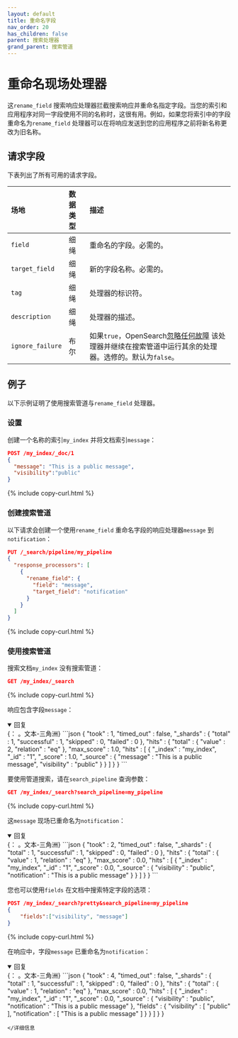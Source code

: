 ```yaml
---
layout: default
title: 重命名字段
nav_order: 20
has_children: false
parent: 搜索处理器
grand_parent: 搜索管道
---
```


# 重命名现场处理器

这`rename_field` 搜索响应处理器拦截搜索响应并重命名指定字段。当您的索引和应用程序对同一字段使用不同的名称时，这很有用。例如，如果您将索引中的字段重命名为`rename_field` 处理器可以在将响应发送到您的应用程序之前将新名称更改为旧名称。

## 请求字段

下表列出了所有可用的请求字段。

场地| 数据类型| 描述
:--- | :--- | :---
`field` | 细绳| 重命名的字段。必需的。
`target_field` | 细绳| 新的字段名称。必需的。
`tag` | 细绳| 处理器的标识符。
`description` | 细绳| 处理器的描述。
`ignore_failure` | 布尔| 如果`true`，OpenSearch[忽略任何故障]({{site.url}}{{site.baseurl}}/search-plugins/search-pipelines/creating-search-pipeline/#ignoring-processor-failures) 该处理器并继续在搜索管道中运行其余的处理器。选修的。默认为`false`。

## 例子

以下示例证明了使用搜索管道与`rename_field` 处理器。

### 设置

创建一个名称的索引`my_index` 并将文档索引`message`：

```json
POST /my_index/_doc/1
{
  "message": "This is a public message", 
  "visibility":"public"
}
```
{% include copy-curl.html %}

### 创建搜索管道

以下请求会创建一个使用`rename_field` 重命名字段的响应处理器`message` 到`notification`：

```json
PUT /_search/pipeline/my_pipeline
{
  "response_processors": [
    {
      "rename_field": {
        "field": "message",
        "target_field": "notification"
      }
    }
  ]
}
```
{% include copy-curl.html %}

### 使用搜索管道

搜索文档`my_index` 没有搜索管道：

```json
GET /my_index/_search
```
{% include copy-curl.html %}

响应包含字段`message`：

<details open markdown="block">
  <summary>
    回复
  </summary>
  {： 。文本-三角洲}
```json
{
  "took" : 1,
  "timed_out" : false,
  "_shards" : {
    "total" : 1,
    "successful" : 1,
    "skipped" : 0,
    "failed" : 0
  },
  "hits" : {
    "total" : {
      "value" : 2,
      "relation" : "eq"
    },
    "max_score" : 1.0,
    "hits" : [
      {
        "_index" : "my_index",
        "_id" : "1",
        "_score" : 1.0,
        "_source" : {
          "message" : "This is a public message",
          "visibility" : "public"
        }
      }
    ]
  }
}
```
</details>

要使用管道搜索，请在`search_pipeline` 查询参数：

```json
GET /my_index/_search?search_pipeline=my_pipeline
```
{% include copy-curl.html %}

这`message` 现场已重命名为`notification`：

<details open markdown="block">
  <summary>
    回复
  </summary>
  {： 。文本-三角洲}
```json
{
  "took" : 2,
  "timed_out" : false,
  "_shards" : {
    "total" : 1,
    "successful" : 1,
    "skipped" : 0,
    "failed" : 0
  },
  "hits" : {
    "total" : {
      "value" : 1,
      "relation" : "eq"
    },
    "max_score" : 0.0,
    "hits" : [
      {
        "_index" : "my_index",
        "_id" : "1",
        "_score" : 0.0,
        "_source" : {
          "visibility" : "public",
          "notification" : "This is a public message"
        }
      }
    ]
  }
}
```
</details>

您也可以使用`fields` 在文档中搜索特定字段的选项：

```json
POST /my_index/_search?pretty&search_pipeline=my_pipeline
{
    "fields":["visibility", "message"]
}
``` 
{% include copy-curl.html %}

在响应中，字段`message` 已重命名为`notification`：

<details open markdown="block">
  <summary>
    回复
  </summary>
  {： 。文本-三角洲}
```json
{
  "took" : 4,
  "timed_out" : false,
  "_shards" : {
    "total" : 1,
    "successful" : 1,
    "skipped" : 0,
    "failed" : 0
  },
  "hits" : {
    "total" : {
      "value" : 1,
      "relation" : "eq"
    },
    "max_score" : 0.0,
    "hits" : [
      {
        "_index" : "my_index",
        "_id" : "1",
        "_score" : 0.0,
        "_source" : {
          "visibility" : "public",
          "notification" : "This is a public message"
        },
        "fields" : {
          "visibility" : [
            "public"
          ],
          "notification" : [
            "This is a public message"
          ]
        }
      }
    ]
  }
}

```
</详细信息


